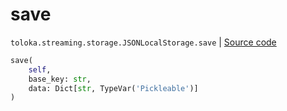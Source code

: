 # save
`toloka.streaming.storage.JSONLocalStorage.save` | [Source code](https://github.com/Toloka/toloka-kit/blob/v1.1.4/src/streaming/storage.py#L98)

```python
save(
    self,
    base_key: str,
    data: Dict[str, TypeVar('Pickleable')]
)
```

